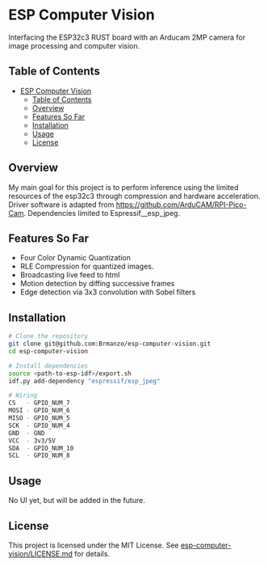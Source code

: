# ESP Computer Vision

Interfacing the ESP32c3 RUST board with an Arducam 2MP camera for image processing and computer vision.

## Table of Contents

- [ESP Computer Vision](#esp-computer-vision)
  - [Table of Contents](#table-of-contents)
  - [Overview](#overview)
  - [Features So Far](#features-so-far)
  - [Installation](#installation)
  - [Usage](#usage)
  - [License](#license)

## Overview

My main goal for this project is to perform inference using the limited resources of the esp32c3 through compression and hardware acceleration.<br>
Driver software is adapted from https://github.com/ArduCAM/RPI-Pico-Cam.
Dependencies limited to Espressif__esp_jpeg.

## Features So Far

- Four Color Dynamic Quantization
- RLE Compression for quantized images.
- Broadcasting live feed to html
- Motion detection by diffing successive frames
- Edge detection via 3x3 convolution with Sobel filters

## Installation

```bash
# Clone the repository
git clone git@github.com:Brmanzo/esp-computer-vision.git
cd esp-computer-vision

# Install dependencies
source <path-to-esp-idf>/export.sh
idf.py add-dependency "espressif/esp_jpeg"

# Wiring
CS   - GPIO_NUM_7
MOSI - GPIO_NUM_6
MISO - GPIO_NUM_5
SCK  - GPIO_NUM_4
GND  - GND
VCC  - 3v3/5V
SDA  - GPIO_NUM_10
SCL  - GPIO_NUM_8
```

## Usage

No UI yet, but will be added in the future.
## License

This project is licensed under the MIT License. See [esp-computer-vision/LICENSE.md](LICENSE) for details.
